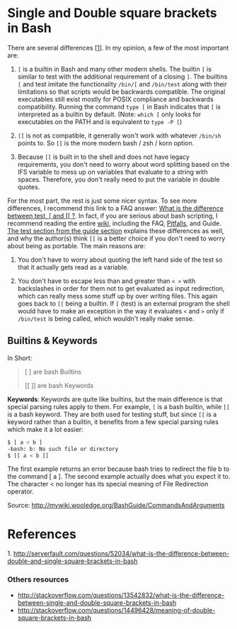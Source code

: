 # Single and Double square brackets in Bash

There are several differences [<a href="#1">1</a>]. In my opinion, a few of
the most important are:

1. `[` is a builtin in Bash and many other modern shells. The builtin `[` is
   similar to test with the additional requirement of a closing `]`. The
   builtins `[` and test imitate the functionality `/bin/[` and `/bin/test`
   along with their limitations so that scripts would be backwards
   compatible. The original executables still exist mostly
   for POSIX compliance and
   backwards compatibility. Running the command `type [` in Bash indicates that
   `[` is interpreted as a builtin by default. (Note: `which [` only looks for
   executables on the PATH and is equivalent to `type -P [`)

2. `[[` is not as compatible, it generally won't work with whatever `/bin/sh`
   points to. So `[[` is the more modern bash / zsh / korn option.

3. Because `[[` is built in to the shell and does not have legacy requirements,
   you don't need to worry about word splitting based on the IFS variable to
   mess up on variables that evaluate to a string with spaces. Therefore, you
   don't really need to put the variable in double quotes.

For the most part, the rest is just some nicer syntax. To see more differences,
I recommend this link to a FAQ answer:
[What is the difference between test,
&#91; and &#91;&#91; ?](http://mywiki.wooledge.org/BashFAQ/031).
In fact, if you are serious about bash scripting, I recommend
reading the entire [wiki](http://mywiki.wooledge.org/), including the FAQ,
[Pitfalls](http://mywiki.wooledge.org/BashPitfalls), and Guide. [The test 
section from the guide section](http://mywiki.wooledge.org/BashGuide/TestsAndConditionals#Conditional_Blocks_.28if.2C_test_and_.5B.5B.29) explains these
differences as well, and why 
the author(s) think `[[` is a better choice if you don't need to worry about 
being as portable. The main reasons are:

1. You don't have to worry about quoting the left hand side of the test so
   that it actually gets read as a variable.

2. You don't have to escape less than and greater than `< >` with backslashes
   in order for them not to get evaluated as input redirection, which can
   really mess some stuff up by over writing files. This again goes
   back to `[[` being a builtin. If `[` (test) is an external program the
   shell would have to make an exception in the way it evaluates `<` and `>` 
   only if `/bin/test` is being called, which wouldn't really make sense.

## Builtins & Keywords

In Short:

> [ ] are bash Builtins
>
> [[ ]] are bash Keywords

**Keywords**: Keywords are quite like builtins, but the main difference is
that special parsing rules apply to them. For example, `[` is a bash
builtin, while `[[` is a bash keyword. They are both used for testing
stuff, but since `[[` is a keyword rather than a builtin, it benefits
from a few special parsing rules which make it a lot easier:

``` bash
$ [ a < b ]
-bash: b: No such file or directory
$ [[ a < b ]]
```
The first example returns an error because bash tries to redirect the file
b to the command [ a ]. The second example actually does what you expect
it to. The character < no longer has its special meaning of File
Redirection operator.

Source: http://mywiki.wooledge.org/BashGuide/CommandsAndArguments

# References

<a name="1">1</a>. http://serverfault.com/questions/52034/what-is-the-difference-between-double-and-single-square-brackets-in-bash

### Others resources

* http://stackoverflow.com/questions/13542832/what-is-the-difference-between-single-and-double-square-brackets-in-bash
* http://stackoverflow.com/questions/14496428/meaning-of-double-square-brackets-in-bash

